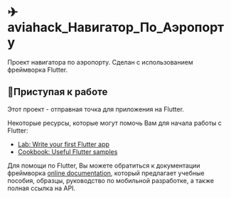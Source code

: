 # ✈aviahack_Навигатор_По_Аэропорту

Проект навигатора по аэропорту. Сделан с использованием фреймворка Flutter.

## 🔨Приступая к работе

Этот проект - отправная точка для приложения на Flutter.

Некоторые ресурсы, которые могут помочь Вам для начала работы с Flutter:

- [Lab: Write your first Flutter app](https://flutter.dev/docs/get-started/codelab)
- [Cookbook: Useful Flutter samples](https://flutter.dev/docs/cookbook)

Для помощи по Flutter, Вы можете обратиться к документации фреймворка
[online documentation](https://flutter.dev/docs), который предлагает учебные пособия,
образцы, руководство по мобильной разработке, а также полная ссылка на API.

#
